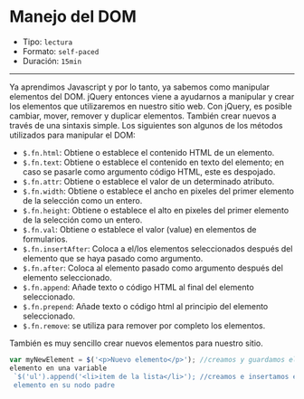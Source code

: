 # Manejo del DOM

* Tipo: `lectura`
* Formato: `self-paced`
* Duración: `15min`

***

Ya aprendimos Javascript y por lo tanto, ya sabemos como manipular elementos
del DOM. jQuery entonces viene a ayudarnos a manipular y crear los elementos
que utilizaremos en nuestro sitio web.
Con jQuery, es posible cambiar, mover, remover y duplicar elementos. También
crear nuevos a través de una sintaxis simple.
Los siguientes son algunos de los métodos utilizados para manipular el DOM:

* `$.fn.html`: Obtiene o establece el contenido HTML de un elemento.
* `$.fn.text`: Obtiene o establece el contenido en texto del elemento; en caso
  se pasarle como argumento código HTML, este es despojado.
* `$.fn.attr`: Obtiene o establece el valor de un determinado atributo.
* `$.fn.width`: Obtiene o establece el ancho en pixeles del primer elemento de
  la selección como un entero.
* `$.fn.height`: Obtiene o establece el alto en pixeles del primer elemento de
  la selección como un entero.
* `$.fn.val`: Obtiene o establece el valor (value) en elementos de formularios.
* `$.fn.insertAfter`: Coloca a el/los elementos seleccionados después del
  elemento que se haya pasado como argumento.
* `$.fn.after`: Coloca al elemento pasado como argumento después del elemento
  seleccionado.
* `$.fn.append`: Añade texto o código HTML al final del elemento seleccionado.
* `$.fn.prepend`: Añade texto o código html al principio del elemento seleccionado.
* `$.fn.remove`: se utiliza para remover por completo los elementos.

También es muy sencillo crear nuevos elementos para nuestro sitio.

```javascript
var myNewElement = $('<p>Nuevo elemento</p>'); //creamos y guardamos el nuevo
elemento en una variable
 `$('ul').append('<li>item de la lista</li>'); //creamos e insertamos el nuevo
 elemento en su nodo padre
```
